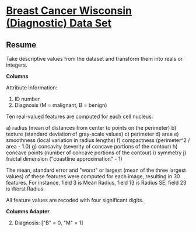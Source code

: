 # [Breast Cancer Wisconsin (Diagnostic) Data Set](https://www.kaggle.com/datasets/uciml/breast-cancer-wisconsin-data)

## Resume

Take descriptive values ​​from the dataset and transform them into reals or integers.

**Columns**

Attribute Information:

1. ID number
2. Diagnosis (M = malignant, B = benign)

Ten real-valued features are computed for each cell nucleus:

a) radius (mean of distances from center to points on the perimeter)
b) texture (standard deviation of gray-scale values)
c) perimeter
d) area
e) smoothness (local variation in radius lengths)
f) compactness (perimeter^2 / area - 1.0)
g) concavity (severity of concave portions of the contour)
h) concave points (number of concave portions of the contour)
i) symmetry
j) fractal dimension ("coastline approximation" - 1)

The mean, standard error and "worst" or largest (mean of the three
largest values) of these features were computed for each image,
resulting in 30 features. For instance, field 3 is Mean Radius, field
13 is Radius SE, field 23 is Worst Radius.

All feature values are recoded with four significant digits.

**Columns Adapter**

2. Diagnosis: ["B" = 0, "M" = 1]
